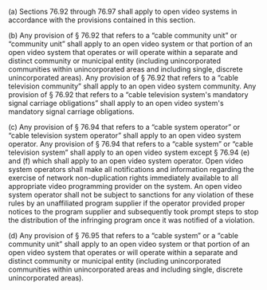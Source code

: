 (a) Sections 76.92 through 76.97 shall apply to open video systems in accordance with the provisions contained in this section.

(b) Any provision of § 76.92 that refers to a “cable community unit” or “community unit” shall apply to an open video system or that portion of an open video system that operates or will operate within a separate and distinct community or municipal entity (including unincorporated communities within unincorporated areas and including single, discrete unincorporated areas). Any provision of § 76.92 that refers to a “cable television community” shall apply to an open video system community. Any provision of § 76.92 that refers to a “cable television system's mandatory signal carriage obligations” shall apply to an open video system's mandatory signal carriage obligations.

(c) Any provision of § 76.94 that refers to a “cable system operator” or “cable television system operator” shall apply to an open video system operator. Any provision of § 76.94 that refers to a “cable system” or “cable television system” shall apply to an open video system except § 76.94 (e) and (f) which shall apply to an open video system operator. Open video system operators shall make all notifications and information regarding the exercise of network non-duplication rights immediately available to all appropriate video programming provider on the system. An open video system operator shall not be subject to sanctions for any violation of these rules by an unaffiliated program supplier if the operator provided proper notices to the program supplier and subsequently took prompt steps to stop the distribution of the infringing program once it was notified of a violation.

(d) Any provision of § 76.95 that refers to a “cable system” or a “cable community unit” shall apply to an open video system or that portion of an open video system that operates or will operate within a separate and distinct community or municipal entity (including unincorporated communities within unincorporated areas and including single, discrete unincorporated areas).

